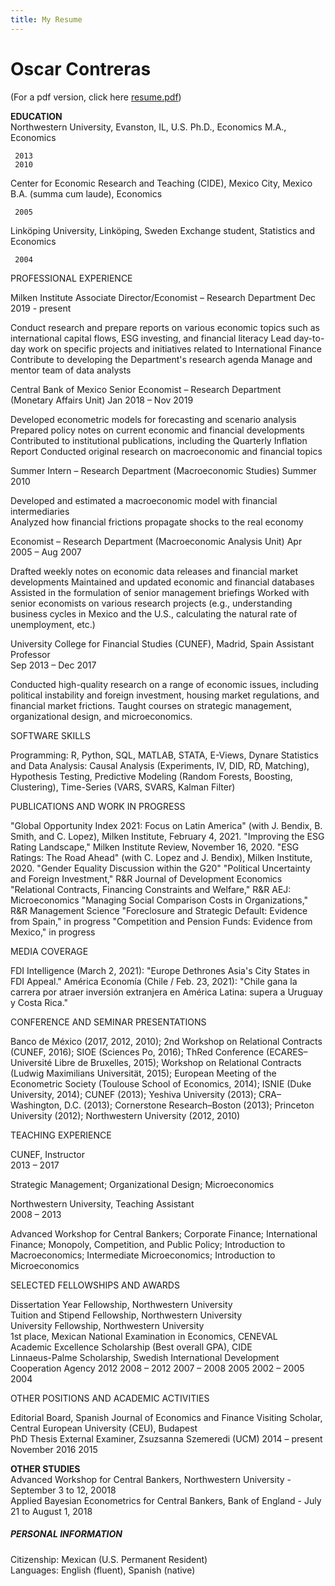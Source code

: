 ```yaml
---
title: My Resume
---
```

# Oscar Contreras

(For a pdf version, click here [resume.pdf](./resume_contreras.pdf))

**EDUCATION** <br>
Northwestern University, Evanston, IL, U.S.
       Ph.D., Economics
       M.A., Economics
 
 
     2013
     2010
Center for Economic Research and Teaching (CIDE), Mexico City, Mexico
       B.A. (summa cum laude), Economics                   
 

     2005
Linköping University, Linköping, Sweden
       Exchange student, Statistics and Economics                                                     

     2004


PROFESSIONAL EXPERIENCE

Milken Institute
Associate Director/Economist – Research Department 
    Dec 2019 - present

Conduct research and prepare reports on various economic topics such as international 
capital flows, ESG investing, and financial literacy
Lead day-to-day work on specific projects and initiatives related to International Finance
Contribute to developing the Department's research agenda
Manage and mentor team of data analysts

Central Bank of Mexico
Senior Economist – Research Department (Monetary Affairs Unit)
Jan 2018 – Nov 2019

Developed econometric models for forecasting and scenario analysis
Prepared policy notes on current economic and financial developments
Contributed to institutional publications, including the Quarterly Inflation Report
Conducted original research on macroeconomic and financial topics

Summer Intern – Research Department (Macroeconomic Studies)
Summer 2010

Developed and estimated a macroeconomic model with financial intermediaries           
Analyzed how financial frictions propagate shocks to the real economy

Economist – Research Department (Macroeconomic Analysis Unit)
Apr 2005 – Aug 2007

Drafted weekly notes on economic data releases and financial market developments
Maintained and updated economic and financial databases
Assisted in the formulation of senior management briefings
Worked with senior economists on various research projects (e.g., understanding business cycles in
Mexico and the U.S., calculating the natural rate of unemployment, etc.)

University College for Financial Studies (CUNEF), Madrid, Spain
Assistant Professor                                                                                                             
   Sep 2013 – Dec 2017

Conducted high-quality research on a range of economic issues, including political 
instability and foreign investment, housing market regulations, and financial market frictions.
Taught courses on strategic management, organizational design, and microeconomics.         
 
SOFTWARE SKILLS

Programming: R, Python, SQL, MATLAB, STATA, E-Views, Dynare
Statistics and Data Analysis: Causal Analysis (Experiments, IV, DID, RD, Matching), Hypothesis Testing, Predictive Modeling (Random Forests, Boosting, Clustering), Time-Series (VARS, SVARS, Kalman Filter)

 
 
PUBLICATIONS AND WORK IN PROGRESS

"Global Opportunity Index 2021: Focus on Latin America" (with J. Bendix, B. Smith, and C. Lopez), Milken Institute, February 4, 2021.
"Improving the ESG Rating Landscape," Milken Institute Review, November 16, 2020.
"ESG Ratings: The Road Ahead" (with C. Lopez and J. Bendix), Milken Institute, 2020.
"Gender Equality Discussion within the G20"
"Political Uncertainty and Foreign Investment," R&R Journal of Development Economics
"Relational Contracts, Financing Constraints and Welfare," R&R AEJ: Microeconomics
"Managing Social Comparison Costs in Organizations," R&R Management Science
"Foreclosure and Strategic Default: Evidence from Spain," in progress
"Competition and Pension Funds: Evidence from Mexico," in progress 

 
MEDIA COVERAGE

FDI Intelligence (March 2, 2021): "Europe Dethrones Asia's City States in FDI Appeal."
América Economía (Chile / Feb. 23, 2021): "Chile gana la carrera por atraer inversión extranjera en América Latina: supera a Uruguay y Costa Rica."

 
CONFERENCE AND SEMINAR PRESENTATIONS

Banco de México (2017, 2012, 2010); 2nd Workshop on Relational Contracts (CUNEF, 2016); SIOE (Sciences Po, 2016);  ThRed Conference (ECARES–Université Libre de Bruxelles, 2015); Workshop on Relational Contracts (Ludwig Maximilians Universität, 2015); European Meeting of the Econometric Society (Toulouse School of Economics, 2014); ISNIE (Duke University, 2014); CUNEF (2013); Yeshiva University (2013); CRA–Washington, D.C. (2013); Cornerstone Research–Boston (2013); Princeton University (2012); Northwestern University (2012, 2010)

 
TEACHING EXPERIENCE

CUNEF, Instructor                                                                                                                     
2013 – 2017

Strategic Management; Organizational Design; Microeconomics

Northwestern University, Teaching Assistant                                                                     
     2008 – 2013

Advanced Workshop for Central Bankers; Corporate Finance; International Finance; Monopoly, Competition, and Public Policy; Introduction to Macroeconomics; Intermediate Microeconomics; Introduction to Microeconomics
 
SELECTED FELLOWSHIPS AND AWARDS

Dissertation Year Fellowship, Northwestern University                           
Tuition and Stipend Fellowship, Northwestern University                         
University Fellowship, Northwestern University                                  
1st place, Mexican National Examination in Economics, CENEVAL                   
Academic Excellence Scholarship (Best overall GPA), CIDE                        
Linnaeus-Palme Scholarship, Swedish International Development Cooperation Agency
2012
2008 – 2012
2007 – 2008
2005
2002 – 2005
2004

 
OTHER POSITIONS AND ACADEMIC ACTIVITIES

Editorial Board, Spanish Journal of Economics and Finance
Visiting Scholar, Central European University (CEU), Budapest                                                  
PhD Thesis External Examiner, Zsuzsanna Szemeredi (UCM)
2014 – present
November 2016
2015

 
**OTHER STUDIES** <br>
Advanced Workshop for Central Bankers, Northwestern University - September 3 to 12, 20018 <br> 
Applied Bayesian Econometrics for Central Bankers, Bank of England - July 21 to August 1, 2018 <br>
 
##### PERSONAL INFORMATION <br>
Citizenship: Mexican (U.S. Permanent Resident) <br>
Languages: English (fluent), Spanish (native) <br>




